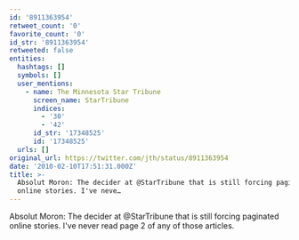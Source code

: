 ```yaml
---
id: '8911363954'
retweet_count: '0'
favorite_count: '0'
id_str: '8911363954'
retweeted: false
entities:
  hashtags: []
  symbols: []
  user_mentions:
    - name: The Minnesota Star Tribune
      screen_name: StarTribune
      indices:
        - '30'
        - '42'
      id_str: '17348525'
      id: '17348525'
  urls: []
original_url: https://twitter.com/jth/status/8911363954
date: '2010-02-10T17:51:31.000Z'
title: >-
  Absolut Moron: The decider at @StarTribune that is still forcing paginated
  online stories. I've neve…
---
```


Absolut Moron: The decider at @StarTribune that is still forcing paginated online stories. I've never read page 2 of any of those articles.